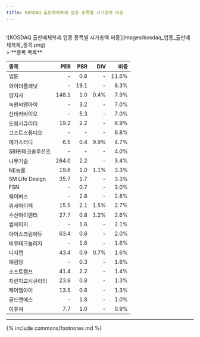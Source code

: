 ```yaml
---
title: KOSDAQ 출판매체복제 업종 종목별 시가총액 비중
---
```

<br>
![KOSDAQ 출판매체복제 업종 종목별 시가총액 비중](images/kosdaq_업종_출판매체복제_종목.png)

<br>
> **종목 목록<a id="list"></a>**

| **종목** | **PER** | **PBR** | **DIV** | **비중** |
| :------- | ------: | ------: | ------: | -------: |
| 넵튠 | - | 0.8 | - | 11.6% |
| 와이더플래닛 | - | 19.1 | - | 8.3% |
| 양지사 | 148.1 | 1.0 | 0.4% | 7.9% |
| 녹원씨엔아이 | - | 3.2 | - | 7.0% |
| 신테카바이오 | - | 5.3 | - | 7.0% |
| 드림시큐리티 | 19.2 | 2.2 | - | 6.9% |
| 고스트스튜디오 | - | - | - | 6.8% |
| 메가스터디 | 6.5 | 0.4 | 9.9% | 4.7% |
| SBI핀테크솔루션즈 | - | - | - | 4.0% |
| 나무기술 | 264.0 | 2.2 | - | 3.4% |
| NE능률 | 19.6 | 1.0 | 1.1% | 3.3% |
| SM Life Design | 35.7 | 1.7 | - | 3.3% |
| FSN | - | 0.7 | - | 3.0% |
| 웨이버스 | - | 2.8 | - | 2.8% |
| 위세아이텍 | 15.5 | 2.1 | 1.5% | 2.7% |
| 수산아이앤티 | 27.7 | 0.8 | 1.2% | 2.6% |
| 썸에이지 | - | 1.6 | - | 2.1% |
| 아이스크림에듀 | 63.4 | 0.8 | - | 2.0% |
| 비유테크놀러지 | - | 1.6 | - | 1.6% |
| 디지캡 | 43.4 | 0.9 | 0.7% | 1.6% |
| 예림당 | - | 0.3 | - | 1.6% |
| 소프트캠프 | 41.4 | 2.2 | - | 1.4% |
| 지란지교시큐리티 | 23.8 | 0.8 | - | 1.3% |
| 제이엠아이 | 13.5 | 0.8 | - | 1.3% |
| 골드앤에스 | - | 1.8 | - | 1.0% |
| 이퓨쳐 | 7.7 | 1.0 | - | 0.9% |

---
{% include commons/footnotes.md %}